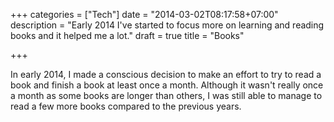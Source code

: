 +++
categories = ["Tech"]
date = "2014-03-02T08:17:58+07:00"
description = "Early 2014 I've started to focus more on learning and reading books and it helped me a lot."
draft = true
title = "Books"

+++

In early 2014, I made a conscious decision to make an effort to try to read a
book and finish a book at least once a month. Although it wasn't really once a
month as some books are longer than others, I was still able to manage to read a
few more books compared to the previous years.
